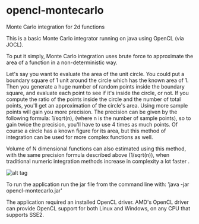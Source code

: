 # opencl-montecarlo
Monte Carlo integration for 2d functions

This is a basic Monte Carlo integrator running on java using OpenCL (via JOCL).

To put it simply, Monte Carlo integration uses brute force to approximate the area of a function in a non-deterministic way.

Let's say you want to evaluate the area of the unit circle. You could put a boundary square of 1 unit around the circle which has the known area of 1. Then you generate a huge number of random points inside the boundary square, and evaluate each point to see if it's inside the circle, or not. If you compute the ratio of the points inside the circle and the number of total points, you'll get an approximation of the circle's area. Using more sample points will gain you more precision. The precision can be given by the following formula: 1/sqrt(n), (where n is the number of sample points), so to gain twice the precision, you'll have to use 4 times as much points. 
Of course a circle has a known figure for its area, but this method of integration can be used for more complex functions as well.

Volume of N dimensional functions can also estimated using this method, with the same precision formula described above (1/sqrt(n)), when traditional numeric integration methods increase in complexity a lot faster .

![alt tag](https://upload.wikimedia.org/wikipedia/commons/b/b0/MonteCarloIntegrationCircle.png)

To run the application run the jar file from the command line with:
'java -jar opencl-montecarlo.jar'

The application required an installed OpenCL driver. AMD's OpenCL driver can provide OpenCL support for both Linux and Windows, on any CPU that supports SSE2.
